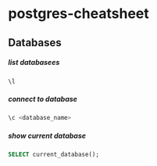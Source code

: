 # postgres-cheatsheet

## Databases

##### list databasees
```sql
\l
```

##### connect to database
```sql
\c <database_name>
```

##### show current database
```sql
SELECT current_database();
```
